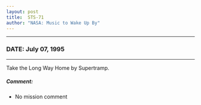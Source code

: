 ```yaml
---
layout: post
title:  STS-71
author: "NASA: Music to Wake Up By"
---
```


----
### DATE: July 07, 1995
----
Take the Long Way Home by Supertramp.

##### Comment:
* No mission comment
